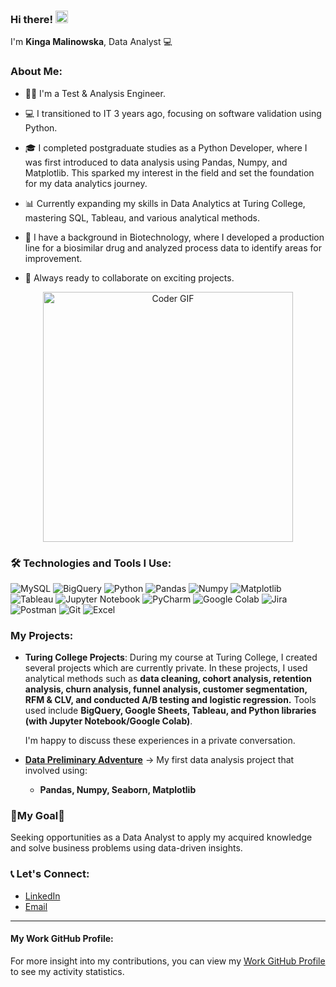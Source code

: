 
### Hi there! <img src="https://user-images.githubusercontent.com/42378118/110234147-e3259600-7f4e-11eb-95be-0c4047144dea.gif" width="20">

I'm **Kinga Malinowska**, Data Analyst 💻

### About Me:

- 👩‍💼 I'm a Test & Analysis Engineer.
- 💻 I transitioned to IT 3 years ago, focusing on software validation using Python.
  
- 🎓 I completed postgraduate studies as a Python Developer, where I was first introduced to data analysis using Pandas, Numpy,
 and Matplotlib. This sparked my interest in the field and set the foundation for my data analytics journey.
- 📊 Currently expanding my skills in Data Analytics at Turing College, mastering SQL, Tableau, and various analytical methods.
  
- 🧬 I have a background in Biotechnology, where I developed a production line for a biosimilar drug and analyzed process data
   to identify areas for improvement.
  
- 🚀 Always ready to collaborate on exciting projects.

<div align="center">
  <img src="https://i.imgur.com/Zo7QyUa.png" alt="Coder GIF" width="400">
</div>

### 🛠️ Technologies and Tools I Use:
![MySQL](https://img.shields.io/badge/-MySQL-000?&logo=mysql&logoColor=white&style=for-the-badge)
![BigQuery](https://img.shields.io/badge/-BigQuery-000?&logo=google-cloud&logoColor=white&style=for-the-badge)
![Python](https://img.shields.io/badge/-Python-000?&logo=python&logoColor=white&style=for-the-badge)
![Pandas](https://img.shields.io/badge/-Pandas-000?&logo=pandas&logoColor=white&style=for-the-badge)
![Numpy](https://img.shields.io/badge/-Numpy-000?&logo=numpy&logoColor=white&style=for-the-badge)
![Matplotlib](https://img.shields.io/badge/-Matplotlib-000?&logo=matplotlib&logoColor=white&style=for-the-badge)
![Tableau](https://img.shields.io/badge/-Tableau-000?&logo=tableau&logoColor=white&style=for-the-badge)
![Jupyter Notebook](https://img.shields.io/badge/-Jupyter%20Notebook-000?&logo=jupyter&logoColor=white&style=for-the-badge)
![PyCharm](https://img.shields.io/badge/-PyCharm-000?&logo=pycharm&logoColor=white&style=for-the-badge)
![Google Colab](https://img.shields.io/badge/-Google%20Colab-000?&logo=google-colab&logoColor=white&style=for-the-badge)
![Jira](https://img.shields.io/badge/-Jira-000?&logo=jira&logoColor=white&style=for-the-badge)
![Postman](https://img.shields.io/badge/-Postman-000?&logo=postman&logoColor=white&style=for-the-badge)
![Git](https://img.shields.io/badge/-Git-000?&logo=git&logoColor=white&style=for-the-badge)
![Excel](https://img.shields.io/badge/-Excel-000?&logo=microsoft-excel&logoColor=white&style=for-the-badge)


### My Projects:

- **Turing College Projects**: During my course at Turing College, I created several projects which are currently private.
  In these projects, I used analytical methods such as **data cleaning, cohort analysis, retention analysis, churn analysis, funnel analysis, customer segmentation, RFM & CLV, and conducted A/B testing and logistic regression.** 
Tools used include **BigQuery, Google Sheets, Tableau, and Python libraries (with Jupyter Notebook/Google Colab)**.

  I'm happy to discuss these experiences in a private conversation.

- **[Data Preliminary Adventure](https://github.com/mkinga930/data_preliminary_adventure)** -> My first data analysis project that involved using:
  - **Pandas, Numpy, Seaborn, Matplotlib**

### 🌟My Goal🌟

  Seeking opportunities as a Data Analyst to apply my acquired knowledge and solve business problems using data-driven insights.

### 📞 Let's Connect:
- [LinkedIn](https://www.linkedin.com/in/kinga-malinowska-20a727180/)
- [Email](mailto:mkinga930@gmail.com)

---
#### My Work GitHub Profile:
For more insight into my contributions, you can view my [Work GitHub Profile](https://github.com/kingamaxx) to see my activity statistics.
